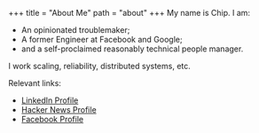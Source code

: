 +++
title = "About Me"
path = "about"
+++
My name is Chip.  I am:

* An opinionated troublemaker;
* A former Engineer at Facebook and Google;
* and a self-proclaimed reasonably technical people manager.

I work scaling, reliability, distributed systems, etc.

Relevant links:

* [LinkedIn Profile](https://www.linkedin.com/in/chipturner/)
* [Hacker News Profile](https://news.ycombinator.com/user?id=ctur)
* [Facebook Profile](https://www.facebook.com/chip.turner/)
